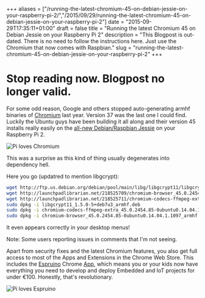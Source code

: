 +++
aliases = ["/running-the-latest-chromium-45-on-debian-jessie-on-your-raspberry-pi-2/","/2015/09/29/running-the-latest-chromium-45-on-debian-jessie-on-your-raspberry-pi-2"]
date = "2015-09-29T17:35:11+01:00"
draft = false
title = "Running the latest Chromium 45 on Debian Jessie on your Raspberry Pi 2"
description = "This Blogpost is out-dated. There is no need to follow the instructions here. Just use the Chromium that now comes with Raspbian."
slug = "running-the-latest-chromium-45-on-debian-jessie-on-your-raspberry-pi-2"
+++

# Stop reading now. Blogpost no longer valid.

For some odd reason, Google and others stopped auto-generating armhf binaries of [Chromium](https://www.chromium.org/Home) last year. Version 37 was the last one I could find. Luckily the Ubuntu guys have been building it all along and their version 45 installs really easily on the [all-new Debian/Raspbian Jessie](https://www.raspberrypi.org/blog/raspbian-jessie-is-here/) on your Raspberry Pi 2.

![Pi loves Chromium](https://s3-eu-west-1.amazonaws.com/conoroneill.net/wp-content/uploads/2015/09/pi_heart_chrome.png)

This was a surprise as this kind of thing usually degenerates into dependency hell.

Here you go (updatred to mention libgcrypt):

```bash
wget http://ftp.us.debian.org/debian/pool/main/libg/libgcrypt11/libgcrypt11_1.5.0-5+deb7u3_armhf.deb
wget http://launchpadlibrarian.net/218525709/chromium-browser_45.0.2454.85-0ubuntu0.14.04.1.1097_armhf.deb
wget http://launchpadlibrarian.net/218525711/chromium-codecs-ffmpeg-extra_45.0.2454.85-0ubuntu0.14.04.1.1097_armhf.deb
sudo dpkg -i libgcrypt11_1.5.0-5+deb7u3_armhf.deb
sudo dpkg -i chromium-codecs-ffmpeg-extra_45.0.2454.85-0ubuntu0.14.04.1.1097_armhf.deb
sudo dpkg -i chromium-browser_45.0.2454.85-0ubuntu0.14.04.1.1097_armhf.deb
```

It even appears correctly in your desktop menus!

Note: Some users reporting issues in comments that I'm not seeing.

Apart from security fixes and the latest Chromium features, you also get full access to most of the Apps and Extensions in the Chrome Web Store. This includes the [Espruino](http://www.espruino.com/Order#distributors) Chrome [App](https://chrome.google.com/webstore/detail/espruino-web-ide/bleoifhkdalbjfbobjackfdifdneehpo), which means you or your kids now have everything you need to develop and deploy Embedded and IoT projects for under €100. Honestly, that's revolutionary.

![Pi loves Espruino](https://s3-eu-west-1.amazonaws.com/conoroneill.net/wp-content/uploads/2015/09/pi_plus_espruino_small.jpg)
